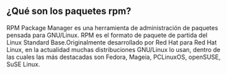 ## ¿Qué son los paquetes rpm?
RPM Package Manager es una herramienta de administración de paquetes pensada para GNU/Linux. RPM es el formato de paquete de partida del Linux Standard Base.Originalmente desarrollado por Red Hat para Red Hat Linux, en la actualidad muchas distribuciones GNU/Linux lo usan, dentro de las cuales las más destacadas son Fedora, Mageia, PCLinuxOS, openSUSE, SuSE Linux.

